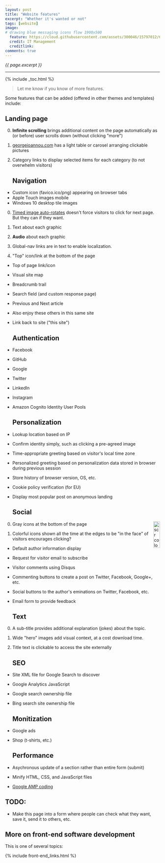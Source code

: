 ```yaml
---
layout: post
title: "Website features"
excerpt: "Whether it's wanted or not"
tags: [website]
image:
# drawing blue messaging icons flow 1900x500
  feature: https://cloud.githubusercontent.com/assets/300046/15797012/6c3aa21a-29c7-11e6-8fbd-ef15a86df580.jpg
  credit: IT Management
  creditlink: 
comments: true
---
```

<i>{{ page.excerpt }}</i>
<hr />

{% include _toc.html %}

> Let me know if you know of more features.

Some features that can be added (offered in other themes and templates) include:

   ## Landing page #

0. <strong>Infinite scrolling</strong> brings additional content on the page 
   automatically as (or before) user scrolls down (without clicking "more")

0. <a target="_blank" href="http://georgeioannou.com/">georgeioannou.com</a>
   has a light table or carosel arranging clickable pictures

0. Category links to display selected items for each category (to not overwhelm visitors)


   ## Navigation

* Custom icon (favico.ico/png) appearing on browser tabs
* Apple Touch images mobile
* Windows 10 desktop tile images

0. <a target="_blank" href="http://www.aspsnippets.com/Articles/JavaScript-Auto-Image-Rotator-using-Timed-Image-Swap-technique.aspx">
   Timed image auto-rotates</a> doesn't force visitors to click for next page. But they can if they want.

0. Text about each graphic

0. <strong>Audio</strong> about each graphic

0. Global-nav links are in text to enable localization.

0. "Top" icon/link at the bottom of the page


* Top of page link/icon
* Visual site map
* Breadcrumb trail

* Search field (and custom response page)

* Previous and Next article
* Also enjoy these others in this same site

* Link back to site ("this site")


   ## Authentication #

* Facebook
* GitHub
* Google
* Twitter
* LinkedIn
* Instagram

* Amazon Cognito Identity User Pools



   ## Personalization

* Lookup location based on IP
* Confirm identity simply, such as clicking a pre-agreed image
* Time-appropriate greeting based on visitor's local time zone
* Personalized greeting based on personalization data stored in browser during previous session
* Store history of browser version, OS, etc.

* Cookie policy verification (for EU)
* Display most popular post on anonymous landing


   ## Social 

   <img align="right" alt="scr colorful social buttons 21x86-1kb" width="21" height="86" src="https://cloud.githubusercontent.com/assets/14143059/17743113/da92785a-645f-11e6-8d08-ef0e9d2ed035.png">

0. Gray icons at the bottom of the page

   <amp-img alt="scr gray social buttons 361x58-8kb" width="361" height="58" src="https://cloud.githubusercontent.com/assets/14143059/17742925/33c9f17e-645f-11e6-8a32-3c1fa0630e9a.jpg"></amp-img>

0. Colorful icons shown all the time at the edges to be "in the face" of visitors encourages clicking?


* Default author information display
* Request for visitor email to subscribe
* Visitor comments using Disqus
* Commenting buttons to create a post on Twitter, Facebook, Google+, etc.
* Social buttons to the author's eminations on Twitter, Facebook, etc.
* Email form to provide feedback

   ## Text #

0. A sub-title provides additional explanation (jokes) about the topic.

0. Wide "hero" images add visual context, at a cost download time.

0. Title text is clickable to access the site externally

 
   ## SEO #

* Site XML file for Google Search to discover
* Google Analytics JavaScript

* Google search ownership file
* Bing search site ownership file


   ## Monitization #

* Google ads
* Shop (t-shirts, etc.)


   ## Performance #

* Asychronous update of a section rather than entire form (submit)
* Minify HTML, CSS, and JavaScript files
* [Google AMP coding](/accelerated-mobile-pages/)


## TODO: 

* Make this page into a form where people can check what they want, save it, send it to others, etc.


## More on front-end software development #

This is one of several topics:

{% include front-end_links.html %}

